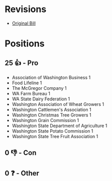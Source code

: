 # Revisions
* [Original Bill](1/)

# Positions
## 25 👍 - Pro
* Association of Washington Business 1
* Food Lifeline 1
* The McGregor Company 1
* WA Farm Bureau 1
* WA State Dairy Federation 1
* Washington Association of Wheat Growers 1
* Washington Cattlemen's Association 1
* Washington Christmas Tree Growers 1
* Washington Grain Commission 1
* Washington State Department of Agriculture 1
* Washington State Potato Commission 1
* Washington State Tree Fruit Association 1

## 0 👎 - Con

## 0 ❓ - Other

